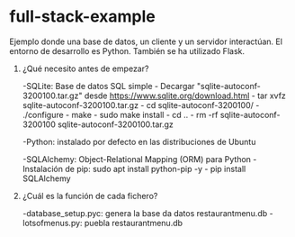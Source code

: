 # full-stack-example
Ejemplo donde una base de datos, un cliente y un servidor interactúan. El entorno de desarrollo es Python. También se ha utilizado Flask.

1. ¿Qué necesito antes de empezar?

	-SQLite: Base de datos SQL simple
		- Decargar "sqlite-autoconf-3200100.tar.gz" desde https://www.sqlite.org/download.html
		- tar xvfz sqlite-autoconf-3200100.tar.gz
		- cd sqlite-autoconf-3200100/
		- ./configure
		- make
		- sudo make install
		- cd ..
		- rm -rf  sqlite-autoconf-3200100 sqlite-autoconf-3200100.tar.gz

	-Python: instalado por defecto en las distribuciones de Ubuntu

	-SQLAlchemy: Object-Relational Mapping (ORM) para Python
		- Instalación de pip: sudo apt install python-pip -y
		- pip install SQLAlchemy



2. ¿Cuál es la función de cada fichero?

	-database_setup.pyc: genera la base da datos restaurantmenu.db
	-lotsofmenus.py: puebla restaurantmenu.db


